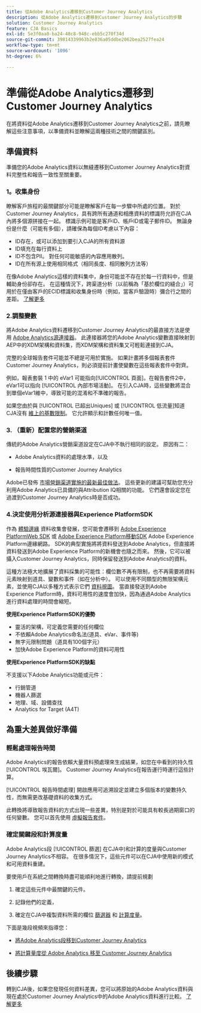 ```yaml
---
title: 從Adobe Analytics遷移到Customer Journey Analytics
description: 從Adobe Analytics遷移到Customer Journey Analytics的步驟
solution: Customer Journey Analytics
feature: CJA Basics
exl-id: 5e3f0aa0-ba24-48c8-948c-ebb5c270f34d
source-git-commit: 39814339963b2e836a05ddbe2062bea2527fea24
workflow-type: tm+mt
source-wordcount: '1096'
ht-degree: 6%

---
```


# 準備從Adobe Analytics遷移到Customer Journey Analytics

在將資料從Adobe Analytics遷移到Customer Journey Analytics之前，請先瞭解這些注意事項，以準備資料並瞭解這兩種技術之間的關鍵區別。

## 準備資料

準備您的Adobe Analytics資料以無縫遷移到Customer Journey Analytics對資料完整性和報告一致性至關重要。

### 1。收集身份

瞭解客戶旅程的最關鍵部分可能是瞭解客戶在每一步驟中所處的位置。 對於Customer Journey Analytics，具有跨所有通道和相應資料的標識符允許在CJA內將多個源拼接在一起。
標識示例可能是客戶ID、帳戶ID或電子郵件ID。 無論身份是什麼（可能有多個），請確保為每個ID考慮以下內容：

* ID存在，或可以添加到要引入CJA的所有資料源
* ID填充在每行資料上
* ID不包含PII。 對任何可能敏感的內容應用散列。
* ID在所有源上使用相同格式（相同長度、相同散列方法等）

在像Adobe Analytics這樣的資料集中，身份可能並不存在於每一行資料中，但是輔助身份卻存在。 在這種情況下，跨渠道分析（以前稱為「基於欄位的縫合」）可用於在僅由客戶的ECID標識和收集身份時（例如，當客戶驗證時）彌合行之間的差距。 [了解更多](https://experienceleague.adobe.com/docs/analytics-platform/using/cja-connections/cca/overview.html?lang=zh-Hant)

### 2.調整變數

將Adobe Analytics資料遷移到Customer Journey Analytics的最直接方法是使用 [Adobe Analytics源連接器](https://experienceleague.adobe.com/docs/experience-platform/sources/ui-tutorials/create/adobe-applications/analytics.html?lang=zh-Hant)。 此連接器將您的Adobe Analytics變數直接映射到AEP中的XDM架構和資料集，而XDM架構和資料集又可輕鬆連接到CJA。

完整的全球報告套件可能並不總是可用於實施。 如果計畫將多個報表套件Customer Journey Analytics，則必須提前計畫使變數在這些報表套件中對齊。

例如，報表套裝 1 中的 eVar1 可能指向[!UICONTROL 頁面]。在報告套件2中，eVar1可以指向 [!UICONTROL 內部市場活動]。 在引入CJA時，這些變數將混合到單個eVar1維中，導致可能的混淆和不準確的報告。

如果您由於與 [!UICONTROL 已超出Uniques] 或 [!UICONTROL 低流量]知道CJA沒有 [維上的基數限制](/help/components/dimensions/high-cardinality.md)。 它允許顯示和計數任何唯一值。

### 3. （重新）配置您的營銷渠道

傳統的Adobe Analytics營銷渠道設定在CJA中不執行相同的設定。 原因有二：

* Adobe Analytics資料的處理水準，以及

* 報告時間性質的Customer Journey Analytics

Adobe已發佈 [市場營銷渠道實施的最新最佳做法](https://experienceleague.adobe.com/docs/analytics/components/marketing-channels/mchannel-best-practices.html?lang=en)。 這些更新的建議可幫助您充分利用Adobe Analytics已具備的與Attribution IQ相關的功能。 它們還會設定您在過渡到Customer Journey Analytics時是否成功。

### 4.決定使用分析源連接器與Experience PlatformSDK

作為 [體驗邊緣](https://experienceleague.adobe.com/docs/experience-platform/edge/home.html?lang=zh-Hant) 資料收集會發展，您可能會遷移到 [Adobe Experience PlatformWeb SDK](https://experienceleague.adobe.com/docs/web-sdk.html?lang=en) 或 [Adobe Experience Platform移動SDK](https://experienceleague.adobe.com/docs/mobile.html?lang=en) Adobe Experience Platform邊緣網路。 SDK的典型實施將將資料發送到Adobe Analytics，但直接將資料發送到Adobe Experience Platform的新機會也隨之而來。 然後，它可以被攝入Customer Journey Analytics，同時保留發送到Adobe Analytics的資料。

這種方法極大地擴展了資料採集的可能性：欄位數不再有限制，也不再需要將資料元素映射到道具、變數和事件（如在分析中）。 可以使用不同類型的無限架構元素，並使用CJA以多種方式表示它們 [資料視圖](/help/data-views/data-views.md)。 當直接發送到Adobe Experience Platform時，資料可用性的速度會加快，因為通過Adobe Analytics進行資料處理的時間會縮短。

**使用Experience PlatformSDK的優勢**

* 靈活的架構，可定義您需要的任何欄位
* 不依賴Adobe Analytics命名法(道具、eVar、事件等)
* 無字元限制問題（道具有100個字元）
* 加快Adobe Experience Platform的資料可用性

**使用Experience PlatformSDK的缺點**

不支援以下Adobe Analytics功能或元件：

* 行銷管道
* 機器人篩選
* 地理、域、設備查找
* Analytics for Target (A4T)

## 為重大差異做好準備

### 輕鬆處理報告時間

Adobe Analytics的報告依賴大量資料預處理來生成結果，如您在中看到的持久性 [!UICONTROL 埃瓦爾]。 Customer Journey Analytics在報告運行時運行這些計算。

[!UICONTROL 報告時間處理] 開啟應用可追溯設定並建立多個版本的變數持久性，而無需更改基礎資料的收集方式。

此轉換將導致報告資料的方式出現一些差異，特別是對於可能具有較長過期窗口的任何變數。 您可以首先使用 [虛擬報告套件](https://experienceleague.adobe.com/docs/analytics/components/virtual-report-suites/vrs-report-time-processing.html)。

### 確定關鍵段和計算度量

Adobe Analytics段 [!UICONTROL 篩選] 在CJA中)和計算的度量與Customer Journey Analytics不相容。 在很多情況下，這些元件可以在CJA中使用新的模式和可用資料重建。

要使用戶在系統之間轉換時盡可能順利地進行轉換，請提前規劃

1. 確定這些元件中最關鍵的元件。

1. 記錄他們的定義，

1. 確定在CJA中複製資料所需的欄位 [篩選器](/help/components/filters/filters-overview.md) 和 [計算度量](/help/components/calc-metrics/calc-metr-overview.md)。

下面是幾段視頻來指導您：

* [將Adobe Analytics段移到Customer Journey Analytics](https://experienceleague.adobe.com/docs/customer-journey-analytics-learn/tutorials/moving-adobe-analytics-segments-to-customer-journey-analytics.html?lang=en)

* [將計算量度從 Adobe Analytics 移至 Customer Journey Analytics](https://experienceleague.adobe.com/docs/customer-journey-analytics-learn/tutorials/moving-your-calculated-metrics-from-adobe-analytics-to-customer-journey-analytics.html?lang=en)

## 後續步驟

轉到CJA後，如果您發現任何資料差異，您可以將原始的Adobe Analytics資料與現在處於Customer Journey Analytics中的Adobe Analytics資料進行比較。 [了解更多](/help/troubleshooting/compare.md)
